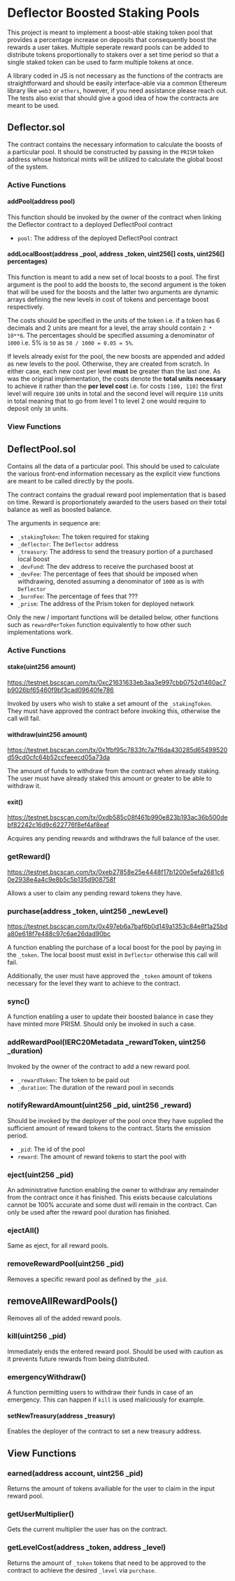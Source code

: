 # Deflector Boosted Staking Pools

This project is meant to implement a boost-able staking token pool that provides a percentage increase on deposits that consequently boost the rewards a user takes. Multiple seperate reward pools can be added to distribute tokens proportionally to stakers over a set time period so that a single staked token can be used to farm multiple tokens at once.

A library coded in JS is not necessary as the functions of the contracts are straightforward and should be easily interface-able via a common Ethereum library like `web3` or `ethers`, however, if you need assistance please reach out. The tests also exist that should give a good idea of how the contracts are meant to be used.

## Deflector.sol

The contract contains the necessary information to calculate the boosts of a particular pool. It should be constructed by passing in the `PRISM` token address whose historical mints will be utilized to calculate the global boost of the system.

### Active Functions

#### addPool(address pool)

This function should be invoked by the owner of the contract when linking the Deflector contract to a deployed DeflectPool contract

- `pool`: The address of the deployed DeflectPool contract

#### addLocalBoost(address \_pool, address \_token, uint256[] costs, uint256[] percentages)

This function is meant to add a new set of local boosts to a pool. The first argument is the pool to add the boosts to, the second argument is the token that will be used for the boosts and the latter two arguments are dynamic arrays defining the new levels in cost of tokens and percentage boost respectively.

The costs should be specified in the units of the token i.e. if a token has 6 decimals and 2 units are meant for a level, the array should contain `2 * 10**6`. The percentages should be specified assuming a denominator of `1000` i.e. 5% is `50` as `50 / 1000 = 0.05 = 5%`.

If levels already exist for the pool, the new boosts are appended and added as new levels to the pool. Otherwise, they are created from scratch. In either case, each new cost per level **must** be greater than the last one. As was the original implementation, the costs denote the **total units necessary** to achieve it rather than the **per level cost** i.e. for costs `[100, 110]` the first level will require `100` units in total and the second level will require `110` units in total meaning that to go from level 1 to level 2 one would require to deposit only `10` units.

### View Functions

## DeflectPool.sol

Contains all the data of a particular pool. This should be used to calculate the various front-end information necessary as the explicit view functions are meant to be called directly by the pools.

The contract contains the gradual reward pool implementation that is based on time. Reward is proportionately awarded to the users based on their total balance as well as boosted balance.

The arguments in sequence are:

- `_stakingToken`: The token required for staking
- `_deflector`: The `Deflector` address
- `_treasury`: The address to send the treasury portion of a purchased local boost
- `_devFund`: The dev address to receive the purchased boost at
- `_devFee`: The percentage of fees that should be imposed when withdrawing, denoted assuming a denominator of `1000` as is with `Deflector`
- `_burnFee`: The percentage of fees that ???
- `_prism`: The address of the Prism token for deployed network

Only the new / important functions will be detailed below, other functions such as `rewardPerToken` function equivalently to how other such implementations work.

### Active Functions

#### stake(uint256 amount)
https://testnet.bscscan.com/tx/0xc21631633eb3aa3e997cbb0752d1460ac7b9026bf65460f9bf3cad09640fe786

Invoked by users who wish to stake a set amount of the `_stakingToken`. They must have approved the contract before invoking this, otherwise the call will fail.

#### withdraw(uint256 amount)
https://testnet.bscscan.com/tx/0x1fbf95c7833fc7a7f6da430285d65499520d59cd0cfc64b52ccfeeecd05a73da

The amount of funds to withdraw from the contract when already staking. The user must have already staked this amount or greater to be able to withdraw it.

#### exit()
https://testnet.bscscan.com/tx/0xdb585c08f461b990e823b193ac36b500debf82242c16d9c622776f8ef4af8eaf

Acquires any pending rewards and withdraws the full balance of the user.

### getReward()
https://testnet.bscscan.com/tx/0xeb27858e25e4448f17b1200e5efa2681c60e2938e4a4c9e8b5c5b135d908758f 

Allows a user to claim any pending reward tokens they have.

### purchase(address _token, uint256 _newLevel)
https://testnet.bscscan.com/tx/0x497eb6a7baf6b0d149a1353c84e8f1a25bda80e618f7e488c97c6ae26dad90bc 

A function enabling the purchase of a local boost for the pool by paying in the `_token`. The local boost must exist in `Deflector` otherwise this call will fail.

Additionally, the user must have approved the `_token` amount of tokens necessary for the level they want to achieve to the contract.

### sync()

A function enabling a user to update their boosted balance in case they have minted more PRISM. Should only be invoked in such a case.

### addRewardPool(IERC20Metadata _rewardToken, uint256 _duration)

Invoked by the owner of the contract to add a new reward pool.

- `_rewardToken`: The token to be paid out
- `_duration`: The duration of the reward pool in seconds

### notifyRewardAmount(uint256 _pid, uint256 _reward)

Should be invoked by the deployer of the pool once they have supplied the sufficient amount of reward tokens to the contract. Starts the emission period.

- `_pid`: The id of the pool
- `reward`: The amount of reward tokens to start the pool with

### eject(uint256 _pid)

An administrative function enabling the owner to withdraw any remainder from the contract once it has finished. This exists because calculations cannot be 100% accurate and some dust will remain in the contract. Can only be used after the reward pool duration has finished.

### ejectAll()

Same as eject, for all reward pools.

### removeRewardPool(uint256 _pid)

Removes a specific reward pool as defined by the `_pid`.

## removeAllRewardPools()

Removes all of the added reward pools.

### kill(uint256 _pid)

Immediately ends the entered reward pool. Should be used with caution as it prevents future rewards from being distributed.

### emergencyWithdraw()

A function permitting users to withdraw their funds in case of an emergency. This can happen if `kill` is used maliciously for example.

#### setNewTreasury(address _treasury)

Enables the deployer of the contract to set a new treasury address.

## View Functions

### earned(address account, uint256 _pid)

Returns the amount of tokens availiable for the user to claim in the input reward pool.

### getUserMultiplier()

Gets the current multiplier the user has on the contract.

### getLevelCost(address _token, address _level)

Returns the amount of `_token` tokens that need to be approved to the contract to achieve the desired `_level` via `purchase`.
